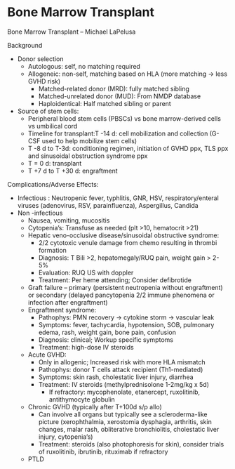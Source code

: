 # Bone Marrow Transplant
 
Bone Marrow Transplant – Michael LaPelusa

Background

-   Donor selection
    -   Autologous: self, no matching required
    -   Allogeneic: non-self, matching based on HLA (more matching ->
        less GVHD risk)
        -   Matched-related donor (MRD): fully matched sibling
        -   Matched-unrelated donor (MUD): From NMDP database
        -   Haploidentical: Half matched sibling or parent
-   Source of stem cells:
    -   Peripheral blood stem cells (PBSCs) vs bone marrow-derived cells
        vs umbilical cord
    -   Timeline for transplant:T -14 d: cell mobilization and
        collection (G-CSF used to help mobilize stem cells)
    -   T -8 d to T-3d: conditioning regimen, initiation of GVHD ppx,
        TLS ppx and sinusoidal obstruction syndrome ppx
    -   T = 0 d: transplant
    -   T +7 d to T +30 d: engraftment

Complications/Adverse Effects:

-   Infectious
    : Neutropenic fever, typhlitis, GNR, HSV, respiratory/enteral
    viruses (adenovirus, RSV, parainfluenza), Aspergillus, Candida
-   Non
    -infectious
    -   Nausea, vomiting, mucositis
    -   Cytopenia’s: Transfuse as needed (plt >10, hematocrit >21)
    -   Hepatic
        veno-occlusive disease/sinusoidal obstructive syndrome:
        -   2/2 cytotoxic venule damage from chemo resulting in thrombi
            formation
        -   Diagnosis: T Bili >2, hepatomegaly/RUQ pain, weight gain >
            2-5%
        -   Evaluation: RUQ US with doppler
        -   Treatment: Per heme attending; Consider defibrotide
    -   Graft failure – primary (persistent neutropenia without
        engraftment) or secondary (delayed pancytopenia 2/2 immune
        phenomena or infection after engraftment)
    -   Engraftment
        syndrome:
        -   Pathophys: PMN recovery -> cytokine storm -> vascular leak
        -   Symptoms: fever, tachycardia, hypotension, SOB, pulmonary
            edema, rash, weight gain, bone pain, confusion
        -   Diagnosis: clinical; Workup specific symptoms
        -   Treatment: high-dose IV steroids
    -   Acute GVHD:
        -   Only in allogenic; Increased risk with more HLA mismatch
        -   Pathophys: donor T cells attack recipient (Th1-mediated)
        -   Symptoms: skin rash, cholestatic liver injury, diarrhea
        -   Treatment: IV steroids (methylprednisolone 1-2mg/kg x 5d)
            -   If refractory: mycophenolate, etanercept, ruxolitinib,
                antithymocyte globulin
    -   Chronic GVHD (typically after T+100d s/p allo)
        -   Can involve all organs but typically see a scleroderma-like
            picture (xerophthalmia, xerostomia dysphagia, arthritis,
            skin changes, malar rash, obliterative bronchiolitis,
            cholestatic liver injury, cytopenia’s)
        -   Treatment: steroids (also photophoresis for skin), consider
            trials of ruxolitinib, ibrutinib, rituximab if refractory
    -   PTLD
